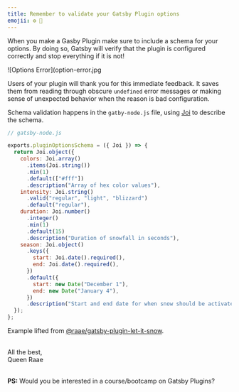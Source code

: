 ```yaml
---
title: Remember to validate your Gatsby Plugin options
emojii: ⚙️ 📐
---
```


When you make a Gasby Plugin make sure to include a schema for your options. By doing so, Gatsby will verify that the plugin is configured correctly and stop everything if it is not!

![Options Error](option-error.jpg

Users of your plugin will thank you for this immediate feedback. It saves them from reading through obscure `undefined` error messages or making sense of unexpected behavior when the reason is bad configuration.

Schema validation happens in the `gatby-node.js` file, using [Joi](https://joi.dev) to describe the schema.

```js
// gatsby-node.js

exports.pluginOptionsSchema = ({ Joi }) => {
  return Joi.object({
    colors: Joi.array()
      .items(Joi.string())
      .min(1)
      .default(["#fff"])
      .description("Array of hex color values"),
    intensity: Joi.string()
      .valid("regular", "light", "blizzard")
      .default("regular"),
    duration: Joi.number()
      .integer()
      .min(1)
      .default(15)
      .description("Duration of snowfall in seconds"),
    season: Joi.object()
      .keys({
        start: Joi.date().required(),
        end: Joi.date().required(),
      })
      .default({
        start: new Date("December 1"),
        end: new Date("January 4"),
      })
      .description("Start and end date for when snow should be activated"),
  });
};
```

Example lifted from [@raae/gatsby-plugin-let-it-snow](https://github.com/queen-raae/gatsby-plugin-let-it-snow/blob/main/plugin/gatsby-node.js).

&nbsp;  
All the best,  
Queen Raae

&nbsp;  
**PS:** Would you be interested in a course/bootcamp on Gatsby Plugins?
